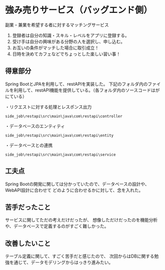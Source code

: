# 強み売りサービス（バッグエンド側）
副業・兼業を希望する者に対するマッチングサービス
1. 登録者は自分の知識・スキル・レベルをアプリに登録する。
2. 受け手は自分の興味がある分野の人を選択し、申し込む。
3. お互いの条件がマッチした場合に取引成立！
4. 日時を決めてカフェなどでちょっとした楽しい習い事！

## 得意部分
Spring BootとJPAを利用して、restAPIを実装した。
下記のフォルダ内のファイルを利用して、restAPI機能を提供している。（各フォルダ内のソースコードはがにている）

・リクエストに対する処理とレスポンス出力
```
side_job\restapi\src\main\java\com\restapi\controller
```

・データベースのエンティティ
```
side_job\restapi\src\main\java\com\restapi\entity
```

・データベースとの連携
```
side_job\restapi\src\main\java\com\restapi\service
```

## 工夫点
Spring Bootの開発に関しては分かっていたので、データベースの設計や、WebAPI設計に合わせて
どのように合わせるかに対して、念を入れた。

## 苦手だったこと
サービスに関してただの考えだけだったが、
想像しただけだったのを機能分析や、データベースで定義するのがすごく難しかった。

## 改善したいこと
テーブル定義に関して、すごく苦手だと感じたので、
次回からはDBに関する勉強を通じて、データモデリングからはっきり進みたい。